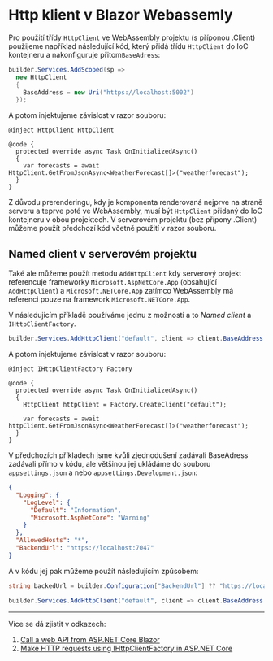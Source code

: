 # Http klient v Blazor Webassemly

Pro použití třídy ```HttpClient``` ve WebAssembly projektu (s příponou .Client) použijeme například následující kód, který přidá třídu ```HttpClient``` do IoC kontejneru a nakonfiguruje přitom```BaseAdress```:

```csharp
builder.Services.AddScoped(sp =>
  new HttpClient
  {
    BaseAddress = new Uri("https://localhost:5002")
  });
```
A potom injektujeme závislost v razor souboru:

```razor
@inject HttpClient HttpClient

@code {
  protected override async Task OnInitializedAsync()
  {
    var forecasts = await HttpClient.GetFromJsonAsync<WeatherForecast[]>("weatherforecast");
  }
}
```

Z důvodu prerenderingu, kdy je komponenta renderovaná nejprve na straně serveru a teprve poté ve WebAssembly, musí být ```HttpClient``` přidaný do IoC kontejneru v obou projektech. V serverovém projektu (bez přípony .Client) můžeme použít předchozí kód včetně použití v razor souboru.

## Named client v serverovém projektu

Také ale můžeme použít metodu ```AddHttpClient``` kdy serverový projekt referencuje frameworky ```Microsoft.AspNetCore.App``` (obsahující ```AddHttpClient```) a ```Microsoft.NETCore.App``` zatímco WebAssembly má referenci pouze na framework ```Microsoft.NETCore.App```.

V následujicím příkladě používáme jednu z možností a to *Named client* a ```IHttpClientFactory```.

```csharp
builder.Services.AddHttpClient("default", client => client.BaseAddress = new Uri("https://localhost:7047"));
```

A potom injektujeme závislost v razor souboru:

```razor
@inject IHttpClientFactory Factory

@code {
  protected override async Task OnInitializedAsync()
  {
    HttpClient httpClient = Factory.CreateClient("default");

    var forecasts = await httpClient.GetFromJsonAsync<WeatherForecast[]>("weatherforecast");
  }
}
```
V předchozích příkladech jsme kvůli zjednodušení zadávali BaseAdress zadávali přímo v kódu, ale většinou jej ukládáme do souboru ```appsettings.json``` a nebo ```appsettings.Development.json```:

```json
{
  "Logging": {
    "LogLevel": {
      "Default": "Information",
      "Microsoft.AspNetCore": "Warning"
    }
  },
  "AllowedHosts": "*",
  "BackendUrl": "https://localhost:7047"
}
```

A v kódu jej pak můžeme použít následujícím způsobem:
```csharp
string backedUrl = builder.Configuration["BackendUrl"] ?? "https://localhost:7047";

builder.Services.AddHttpClient("default", client => client.BaseAddress = new Uri(backedUrl));
```

---
Více se dá zjistit v odkazech:

1. [Call a web API from ASP.NET Core Blazor](https://learn.microsoft.com/en-us/aspnet/core/blazor/call-web-api?view=aspnetcore-8.0)
2. [Make HTTP requests using IHttpClientFactory in ASP.NET Core](https://learn.microsoft.com/en-us/aspnet/core/fundamentals/http-requests?view=aspnetcore-8.0)